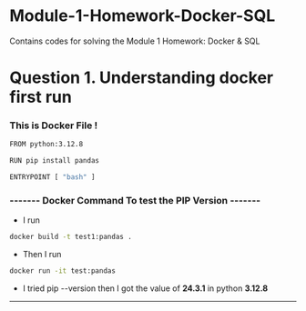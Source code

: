 # Module-1-Homework-Docker-SQL
Contains codes for solving the Module 1 Homework: Docker &amp; SQL

# Question 1. Understanding docker first run

### This is Docker File !
```bash
FROM python:3.12.8

RUN pip install pandas

ENTRYPOINT [ "bash" ]
```

### ------- Docker Command To test the PIP Version -------

- I run 
```bash
docker build -t test1:pandas .
```
- Then I run
```bash
docker run -it test:pandas
```
- I tried pip --version then I got the value of **24.3.1** in python **3.12.8**

------------------------------------------------------------------------------------------------------
